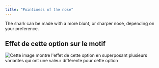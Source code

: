 ```yaml
---
title: "Pointiness of the nose"
---
```


The shark can be made with a more blunt, or sharper nose, depending on your preference.

## Effet de cette option sur le motif

![Cette image montre l'effet de cette option en superposant plusieurs variantes qui ont une valeur différente pour cette option](hi_nosepointiness_sample.svg "Effet de cette option sur le motif")
